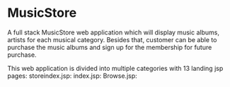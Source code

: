 # MusicStore
A full stack MusicStore web application which will display music albums, artists for each musical category. Besides that, customer can be able to purchase the music albums and sign up for the membership for future purchase.

This web application is divided into multiple categories with 13 landing jsp pages:
  storeindex.jsp: 
  index.jsp:
  Browse.jsp:
  
